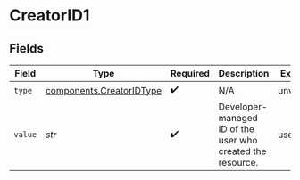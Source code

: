 # CreatorID1


## Fields

| Field                                                                | Type                                                                 | Required                                                             | Description                                                          | Example                                                              |
| -------------------------------------------------------------------- | -------------------------------------------------------------------- | -------------------------------------------------------------------- | -------------------------------------------------------------------- | -------------------------------------------------------------------- |
| `type`                                                               | [components.CreatorIDType](../../models/components/creatoridtype.md) | :heavy_check_mark:                                                   | N/A                                                                  | unverified                                                           |
| `value`                                                              | *str*                                                                | :heavy_check_mark:                                                   | Developer-managed ID of the user who created the resource.           | user123                                                              |